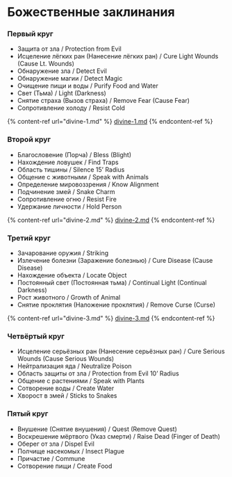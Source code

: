 # Божественные заклинания

### Первый круг

- Защита от зла / Protection from Evil
- Исцеление лёгких ран (Нанесение лёгких ран) / Cure Light Wounds (Cause Lt. Wounds)
- Обнаружение зла / Detect Evil
- Обнаружение магии / Detect Magic
- Очищение пищи и воды / Purify Food and Water
- Свет (Тьма) / Light (Darkness)
- Снятие страха (Вызов страха) / Remove Fear (Cause Fear)
- Сопротивление холоду / Resist Cold

{% content-ref url="divine-1.md" %}
[divine-1.md](divine-1.md)
{% endcontent-ref %}

### Второй круг

- Благословение (Порча) / Bless (Blight)
- Нахождение ловушек / Find Traps
- Область тишины / Silence 15’ Radius
- Общение с животными / Speak with Animals
- Определение мировоззрения / Know Alignment
- Подчинение змей / Snake Charm
- Сопротивление огню / Resist Fire
- Удержание личности / Hold Person

{% content-ref url="divine-2.md" %}
[divine-2.md](divine-2.md)
{% endcontent-ref %}

### Третий круг

- Зачарование оружия / Striking
- Излечение болезни (Заражение болезнью) / Cure Disease (Cause Disease)
- Нахождение объекта / Locate Object
- Постоянный свет (Постоянная тьма) / Continual Light (Continual Darkness)
- Рост животного / Growth of Animal
- Снятие проклятия (Наложение проклятия) / Remove Curse (Curse)

{% content-ref url="divine-3.md" %}
[divine-3.md](divine-3.md)
{% endcontent-ref %}

### Четвёртый круг

- Исцеление серьёзных ран (Нанесение серьёзных ран) / Cure Serious Wounds (Cause Serious Wounds)
- Нейтрализация яда / Neutralize Poison
- Область защиты от зла / Protection from Evil 10’ Radius
- Общение с растениями / Speak with Plants
- Сотворение воды / Create Water
- Хворост в змей / Sticks to Snakes

### Пятый круг

- Внушение (Снятие внушения) / Quest (Remove Quest)
- Воскрешение мёртвого (Указ смерти) / Raise Dead (Finger of Death)
- Оберег от зла / Dispel Evil
- Полчище насекомых / Insect Plague
- Причастие / Commune
- Сотворение пищи / Create Food
